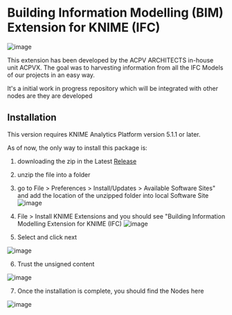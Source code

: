# Building Information Modelling (BIM) Extension for KNIME (IFC)

  
![image](https://github.com/acpvarchitects/CVP.App.Knime.BIM/assets/26569178/f3c38376-4329-4d02-94d6-4d91beb9969f)



This extension has been developed by the ACPV ARCHITECTS in-house unit ACPVX. The goal was to harvesting information from all the IFC Models of our projects in an easy way.

It's a initial work in progress repository which will be integrated with other nodes are they are developed

## Installation

This version requires KNIME Analytics Platform version 5.1.1 or later.

As of now, the only way to install this package is: 
1. downloading the zip in the Latest [Release](https://github.com/acpvarchitects/CVP.App.Knime.BIM/releases/tag/1.0.0)
2. unzip the file into a folder
3. go to File > Preferences > Install/Updates > Available Software Sites" and add the location of the unzipped folder into local Software Site
 ![image](https://github.com/acpvarchitects/CVP.App.Knime.BIM/assets/26569178/7a502a45-2fd3-4bff-80b1-6d7e8dca3264)
4. File > Install KNIME Extensions and you should see "Building Information Modelling Extension for KNIME (IFC) 
   ![image](https://github.com/acpvarchitects/CVP.App.Knime.BIM/assets/26569178/f7affae4-5a6a-4687-a0a3-822bc522c53f)
   
5. Select and click next
   
 ![image](https://github.com/acpvarchitects/CVP.App.Knime.BIM/assets/26569178/05c9a46d-e1c8-4b04-82b1-4d6d29a7828a)
 
6. Trust the unsigned content

 ![image](https://github.com/acpvarchitects/CVP.App.Knime.BIM/assets/26569178/e3c37f66-da80-4341-a3f4-f4296c94605f)
 
7. Once the installation is complete, you should find the Nodes here

![image](https://github.com/acpvarchitects/CVP.App.Knime.BIM/assets/26569178/383d618c-9230-4276-9895-e1b2f63e5777)

